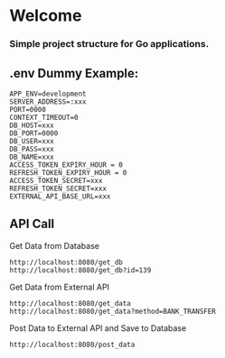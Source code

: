 # Welcome
### Simple project structure for Go applications.
###
###

## .env Dummy Example:

```
APP_ENV=development
SERVER_ADDRESS=:xxx
PORT=0000
CONTEXT_TIMEOUT=0
DB_HOST=xxx
DB_PORT=0000
DB_USER=xxx
DB_PASS=xxx
DB_NAME=xxx
ACCESS_TOKEN_EXPIRY_HOUR = 0
REFRESH_TOKEN_EXPIRY_HOUR = 0
ACCESS_TOKEN_SECRET=xxx
REFRESH_TOKEN_SECRET=xxx
EXTERNAL_API_BASE_URL=xxx
```

## API Call
Get Data from Database
```
http://localhost:8080/get_db
http://localhost:8080/get_db?id=139
```

Get Data from External API
```
http://localhost:8080/get_data
http://localhost:8080/get_data?method=BANK_TRANSFER
```

Post Data to External API and Save to Database
```
http://localhost:8080/post_data
```